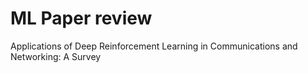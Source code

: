 # ML Paper review

Applications of Deep Reinforcement Learning in Communications and Networking: A Survey

